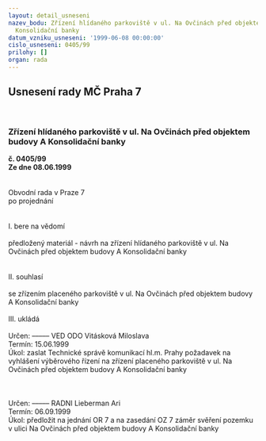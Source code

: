 ```yaml
---
layout: detail_usneseni
nazev_bodu: Zřízení hlídaného parkoviště v ul. Na Ovčinách před objektem budovy A
  Konsolidační banky
datum_vzniku_usneseni: '1999-06-08 00:00:00'
cislo_usneseni: 0405/99
prilohy: []
organ: rada
---
```

<div id="ucUsn_pList" class="usn">
	<span><h2>Usnesení rady MČ Praha 7 </h2>
<br></span><div class="standBody">
<span><h3>Zřízení hlídaného parkoviště v ul. Na Ovčinách před objektem budovy A Konsolidační banky</h3></span><div class="center">
		<strong>č. 0405/99</strong><br>
	</div>
<div class="center">
		<strong>Ze dne 08.06.1999</strong><br><br>
	</div>
<br>Obvodní rada v Praze 7<br>po projednání<br><br><br>I.	bere na vědomí<br><br> předložený materiál - návrh na zřízení hlídaného parkoviště v ul. Na Ovčinách před objektem budovy A Konsolidační banky<br><br><br>II.	souhlasí <br><br>se zřízením placeného parkoviště v ul. Na Ovčinách před objektem budovy A Konsolidační banky<br><br>III.	ukládá <br><br> Určen:	–––––	VED ODO Vitásková Miloslava<br>Termín: 15.06.1999<br>Úkol:	zaslat Technické správě komunikací hl.m. Prahy požadavek na vyhlášení výběrového řízení  na zřízení placeného parkoviště v ul. Na Ovčinách před objektem budovy A Konsolidační banky<br> <br><br><br> Určen:	–––––	RADNI Lieberman Ari<br>Termín: 06.09.1999<br>Úkol:	předložit na jednání OR 7 a na zasedání OZ 7 záměr  svěření pozemku v ulici Na Ovčinách před objektem budovy A Konsolidační banky<br>
</div>
</div>